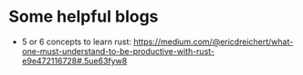 
# Some helpful blogs
- 5 or 6 concepts to learn rust: https://medium.com/@ericdreichert/what-one-must-understand-to-be-productive-with-rust-e9e472116728#.5ue63fyw8
